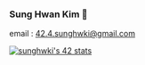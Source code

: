 ### Sung Hwan Kim 👋

email : 42.4.sunghwki@gmail.com

[![sunghwki's 42 stats](https://badge42.herokuapp.com/api/stats/sunghwki)](https://github.com/JaeSeoKim/badge42)


